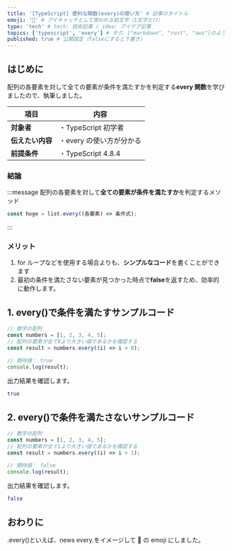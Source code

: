 ```yaml
---
title: '[TypeScript] 便利な関数(every)の使い方' # 記事のタイトル
emoji: '📰' # アイキャッチとして使われる絵文字（1文字だけ）
type: 'tech' # tech: 技術記事 / idea: アイデア記事
topics: ['typescript', 'every'] # タグ。["markdown", "rust", "aws"]のように指定する
published: true # 公開設定（falseにすると下書き）
---
```


## はじめに

配列の各要素を対して全ての要素が条件を満たすかを判定する**every 関数**を学びましたので、執筆しました。

| 項目             | 内容                     |
| ---------------- | ------------------------ |
| **対象者**       | ・TypeScript 初学者      |
| **伝えたい内容** | ・every の使い方が分かる |
| **前提条件**     | ・TypeScript 4.8.4       |

### 結論

:::message
配列の各要素を対して**全ての要素が条件を満たすか**を判定するメソッド

```typescript
const hoge = list.every((各要素) => 条件式);
```

:::

### メリット

1. for ループなどを使用する場合よりも、**シンプルなコード**を書くことができます
2. 最初の条件を満たさない要素が見つかった時点で**false**を返すため、効率的に動作します。

## 1. every()で条件を満たすサンプルコード

```typescript
// 数字の配列
const numbers = [1, 2, 3, 4, 5];
// 配列の要素が全て0より大きい値であるかを確認する
const result = numbers.every((i) => i > 0);

// 期待値： true
console.log(result);
```

出力結果を確認します。

```bash
true
```

## 2. every()で条件を満たさないサンプルコード

```typescript
// 数字の配列
const numbers = [1, 2, 3, 4, 5];
// 配列の要素が全て1より大きい値であるかを確認する
const result = numbers.every((i) => i > 1);

// 期待値： false
console.log(result);
```

出力結果を確認します。

```bash
false
```

## おわりに

.every()といえば、news every.をイメージして 📰 の emoji にしました。
